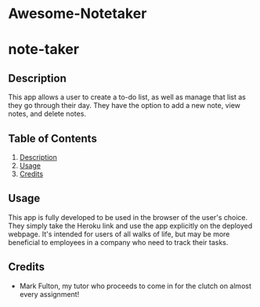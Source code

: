 # Awesome-Notetaker

# note-taker

## Description
This app allows a user to create a to-do list, as well as manage that list as they go through their day. They have the option to add a new note, view notes, and delete notes. 

## Table of Contents
1. [Description](#Description)
2. [Usage](#usage)
3. [Credits](#credits)

## Usage
This app is fully developed to be used in the browser of the user's choice. They simply take the Heroku link and use the app explicitly on the deployed webpage. It's intended for users of all walks of life, but may be more beneficial to employees in a company who need to track their tasks.

## Credits
 - Mark Fulton, my tutor who proceeds to come in for the clutch on almost every assignment!
